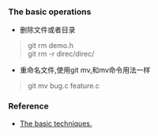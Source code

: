 
### The basic operations  
* 删除文件或者目录  
> git rm demo.h  
> git rm -r direc/direc/  
* 重命名文件,使用git mv,和mv命令用法一样  
> git mv bug.c feature.c  



### Reference  
* [The basic techniques.](http://www-cs-students.stanford.edu/~blynn/gitmagic/intl/zh_cn/ch02.html "第二章 基本技巧")  

